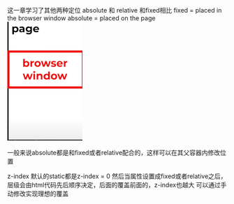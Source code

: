 这一章学习了其他两种定位
absolute 和 relative
和fixed相比
fixed = placed in the browser window
absolute = placed on the page
![alt text](diff-page-browserWindow.png)

一般来说absolute都是和fixed或者relative配合的，这样可以在其父容器内修改位置

z-index
默认的static都是z-index = 0
然后当属性设置成fixed或者relative之后，层级会由html代码先后顺序决定，后面的覆盖前面的，z-index也越大
可以通过手动修改实现理想的覆盖
